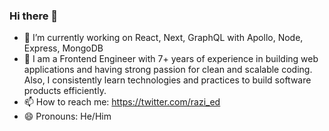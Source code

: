 ### Hi there 👋

<!--
**razi-ed/razi-ed** is a ✨ _special_ ✨ repository because its `README.md` (this file) appears on your GitHub profile.

Here are some ideas to get you started:
-->
- 🔭 I’m currently working on React, Next, GraphQL with Apollo, Node, Express, MongoDB
- 💬 I am a Frontend Engineer with 7+ years of experience in building web applications and having strong passion for clean and scalable coding. Also, I consistently learn technologies and practices to build software products efficiently.
- 📫 How to reach me: https://twitter.com/razi_ed
- 😄 Pronouns: He/Him

